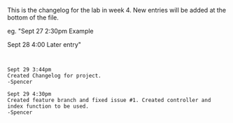 This is the changelog for the lab in week 4. New entries will be added at the bottom of the file.

eg.
"Sept 27 2:30pm
Example

Sept 28 4:00
Later entry"
~~~~~~~~~~~~~~~~~~~~~~~~~~~


Sept 29 3:44pm
Created Changelog for project.
-Spencer

Sept 29 4:30pm
Created feature branch and fixed issue #1. Created controller and index function to be used.
-Spencer